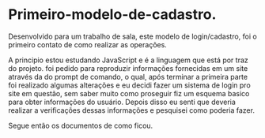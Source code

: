 # Primeiro-modelo-de-cadastro.
Desenvolvido para um trabalho de sala, este modelo de login/cadastro, foi o primeiro contato de como realizar as operações.

A principio estou estudando JavaScript e é a linguagem que está por traz do projeto. foi pedido para reproduzir informações fornecidas em um site
através da do prompt de comando, o qual, após terminar a primeira parte foi realizado algumas alterações e eu decidi fazer um sistema de login pro site em questão,
sem saber muito como proseguir fiz um esquema basico para obter informações do usuário. Depois disso eu senti que deveria realizar a verificações dessas informações
e pesquisei como poderia fazer.

Segue então os documentos de como ficou.

